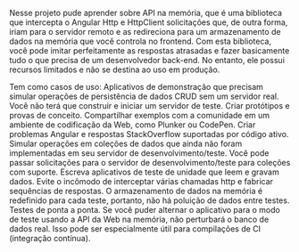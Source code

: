 Nesse projeto pude aprender sobre API na memória, que é uma biblioteca que intercepta o Angular Http e HttpClient solicitações que, de outra forma, iriam para o servidor remoto e as redireciona para um armazenamento de dados na memória que você controla no frontend. Com esta biblioteca, você pode imitar perfeitamente as respostas atrasadas e fazer basicamente tudo o que precisa de um desenvolvedor  back-end. No entanto, ele possui recursos limitados e não se destina ao uso em produção.

Tem como casos de uso:
Aplicativos de demonstração que precisam simular operações de persistência de dados CRUD sem um servidor real. Você não terá que construir e iniciar um servidor de teste.
Criar protótipos e provas de conceito.
Compartilhar exemplos com a comunidade em um ambiente de codificação da Web, como Plunker ou CodePen. Criar problemas Angular e respostas StackOverflow suportadas por código ativo.
Simular operações em coleções de dados que ainda não foram implementadas em seu servidor de desenvolvimento/teste. Você pode passar solicitações para o servidor de desenvolvimento/teste para coleções com suporte.
Escreva aplicativos de teste de unidade que leem e gravam dados. Evite o incômodo de interceptar várias chamadas http e fabricar sequências de respostas. O armazenamento de dados na memória é redefinido para cada teste, portanto, não há poluição de dados entre testes.
Testes de ponta a ponta. Se você puder alternar o aplicativo para o modo de teste usando a API da Web na memória, não perturbará o banco de dados real. Isso pode ser especialmente útil para compilações de CI (integração contínua).
